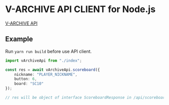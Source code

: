 # V-ARCHIVE API CLIENT for Node.js

[V-ARCHIVE API](https://github.com/djmax-in/openapi)

## Example

Run `yarn run build` before use API client.

```typescript
import vArchiveApi from "./index";

const res = await vArchiveApi.scoreboard({
    nickname: "PLAYER_NICKNAME",
    button: 6,
    board: "SC10"
});

// res will be object of interface ScoreboardResponse in /api/scoreboard.ts

```
